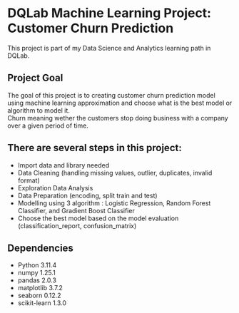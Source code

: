 # DQLab Machine Learning Project: Customer Churn Prediction

This project is part of my Data Science and Analytics learning path in DQLab.

## Project Goal
The goal of this project is to creating customer churn prediction model using machine learning approximation and choose what is the best model or algorithm to model it. <br>
Churn meaning wether the customers stop doing business with a company over a given period of time.

## There are several steps in this project:
- Import data and library needed
- Data Cleaning (handling missing values, outlier, duplicates, invalid format)
- Exploration Data Analysis
- Data Preparation (encoding, split train and test)
- Modelling using 3 algorithm : Logistic Regression, Random Forest Classifier, and Gradient Boost Classifier
- Choose the best model based on the model evaluation (classification_report, confusion_matrix)

## Dependencies
- Python 3.11.4
- numpy 1.25.1
- pandas 2.0.3
- matplotlib 3.7.2
- seaborn 0.12.2
- scikit-learn 1.3.0
